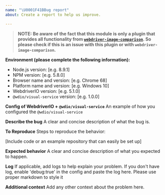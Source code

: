 ```yaml
---
name: "\U0001F41BBug report"
about: Create a report to help us improve.

---
```


> **NOTE: Be aware of the fact that this module is only a plugin that provides all functionality from [`webdriver-image-comparison`](https://github.com/wswebcreation/webdriver-image-comparison). So please check if this is an issue with this plugin or with `webdriver-image-comparison`.**

**Environment (please complete the following information):**
 - Node.js version: [e.g. 8.9.1]
 - NPM version: [e.g. 5.8.0]
 - Browser name and version: [e.g. Chrome 68]
 - Platform name and version: [e.g. Windows 10]
 - WebdriverIO version: [e.g. 5.1.0]
 - `@wdio/visual-service` version: [e.g. 1.0.0]

**Config of WebdriverIO + `@wdio/visual-service`**
An example of how you configured the `@wdio/visual-service`

**Describe the bug**
A clear and concise description of what the bug is.

**To Reproduce**
Steps to reproduce the behavior:

[Include code or an example repository that can easily be set up]

**Expected behavior**
A clear and concise description of what you expected to happen.

**Log**
If applicable, add logs to help explain your problem. If you don't have log, enable 'debug:true' in the config and paste the log here.
Please use proper markdown to style it

**Additional context**
Add any other context about the problem here.
